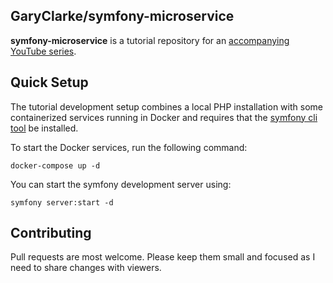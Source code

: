 GaryClarke/symfony-microservice
-------

**symfony-microservice** is a tutorial repository for an [accompanying YouTube series][1].

Quick Setup
-----------
The tutorial development setup combines a local PHP installation with some containerized services running in Docker and requires that the [symfony cli tool][2] be installed.

To start the Docker services, run the following command:

```docker-compose up -d```

You can start the symfony development server using:

```symfony server:start -d```


Contributing
------------

Pull requests are most welcome. Please keep them small and focused as I need to share changes with viewers. 

[1]: https://www.youtube.com/playlist?list=PLQH1-k79HB3_lsClhpW1svbukj6zgcupR
[2]: https://symfony.com/download